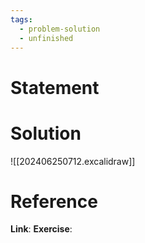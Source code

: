 ```yaml
---
tags:
  - problem-solution
  - unfinished
---
```

# Statement 


# Solution
![[202406250712.excalidraw]]

# Reference
**Link**:
**Exercise**: